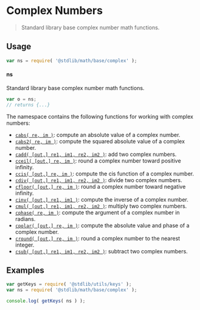 <!--

@license Apache-2.0

Copyright (c) 2018 The Stdlib Authors.

Licensed under the Apache License, Version 2.0 (the "License");
you may not use this file except in compliance with the License.
You may obtain a copy of the License at

   http://www.apache.org/licenses/LICENSE-2.0

Unless required by applicable law or agreed to in writing, software
distributed under the License is distributed on an "AS IS" BASIS,
WITHOUT WARRANTIES OR CONDITIONS OF ANY KIND, either express or implied.
See the License for the specific language governing permissions and
limitations under the License.

-->

# Complex Numbers

> Standard library base complex number math functions.

<section class="usage">

## Usage

```javascript
var ns = require( '@stdlib/math/base/complex' );
```

#### ns

Standard library base complex number math functions.

```javascript
var o = ns;
// returns {...}
```

The namespace contains the following functions for working with complex numbers:

<!-- <toc pattern="*"> -->

<div class="namespace-toc">

-   <span class="signature">[`cabs( re, im )`][@stdlib/math/base/complex/abs]</span><span class="delimiter">: </span><span class="description">compute an absolute value of a complex number.</span>
-   <span class="signature">[`cabs2( re, im )`][@stdlib/math/base/complex/abs2]</span><span class="delimiter">: </span><span class="description">compute the squared absolute value of a complex number.</span>
-   <span class="signature">[`cadd( [out,] re1, im1, re2, im2 )`][@stdlib/math/base/complex/add]</span><span class="delimiter">: </span><span class="description">add two complex numbers.</span>
-   <span class="signature">[`cceil( [out,] re, im )`][@stdlib/math/base/complex/ceil]</span><span class="delimiter">: </span><span class="description">round a complex number toward positive infinity.</span>
-   <span class="signature">[`ccis( [out,] re, im )`][@stdlib/math/base/complex/cis]</span><span class="delimiter">: </span><span class="description">compute the cis function of a complex number.</span>
-   <span class="signature">[`cdiv( [out,] re1, im1, re2, im2 )`][@stdlib/math/base/complex/divide]</span><span class="delimiter">: </span><span class="description">divide two complex numbers.</span>
-   <span class="signature">[`cfloor( [out,] re, im )`][@stdlib/math/base/complex/floor]</span><span class="delimiter">: </span><span class="description">round a complex number toward negative infinity.</span>
-   <span class="signature">[`cinv( [out,] re1, im1 )`][@stdlib/math/base/complex/inv]</span><span class="delimiter">: </span><span class="description">compute the inverse of a complex number.</span>
-   <span class="signature">[`cmul( [out,] re1, im1, re2, im2 )`][@stdlib/math/base/complex/multiply]</span><span class="delimiter">: </span><span class="description">multiply two complex numbers.</span>
-   <span class="signature">[`cphase( re, im )`][@stdlib/math/base/complex/phase]</span><span class="delimiter">: </span><span class="description">compute the argument of a complex number in radians.</span>
-   <span class="signature">[`cpolar( [out,] re, im )`][@stdlib/math/base/complex/polar]</span><span class="delimiter">: </span><span class="description">compute the absolute value and phase of a complex number.</span>
-   <span class="signature">[`cround( [out,] re, im )`][@stdlib/math/base/complex/round]</span><span class="delimiter">: </span><span class="description">round a complex number to the nearest integer.</span>
-   <span class="signature">[`csub( [out,] re1, im1, re2, im2 )`][@stdlib/math/base/complex/subtract]</span><span class="delimiter">: </span><span class="description">subtract two complex numbers.</span>

</div>

<!-- </toc> -->

</section>

<!-- /.usage -->

<section class="examples">

## Examples

<!-- TODO: better examples -->

<!-- eslint no-undef: "error" -->

```javascript
var getKeys = require( '@stdlib/utils/keys' );
var ns = require( '@stdlib/math/base/complex' );

console.log( getKeys( ns ) );
```

</section>

<!-- /.examples -->

<section class="links">

<!-- <toc-links> -->

[@stdlib/math/base/complex/abs]: https://github.com/stdlib-js/stdlib/tree/develop/lib/node_modules/%40stdlib/math/base/complex/abs

[@stdlib/math/base/complex/abs2]: https://github.com/stdlib-js/stdlib/tree/develop/lib/node_modules/%40stdlib/math/base/complex/abs2

[@stdlib/math/base/complex/add]: https://github.com/stdlib-js/stdlib/tree/develop/lib/node_modules/%40stdlib/math/base/complex/add

[@stdlib/math/base/complex/ceil]: https://github.com/stdlib-js/stdlib/tree/develop/lib/node_modules/%40stdlib/math/base/complex/ceil

[@stdlib/math/base/complex/cis]: https://github.com/stdlib-js/stdlib/tree/develop/lib/node_modules/%40stdlib/math/base/complex/cis

[@stdlib/math/base/complex/divide]: https://github.com/stdlib-js/stdlib/tree/develop/lib/node_modules/%40stdlib/math/base/complex/divide

[@stdlib/math/base/complex/floor]: https://github.com/stdlib-js/stdlib/tree/develop/lib/node_modules/%40stdlib/math/base/complex/floor

[@stdlib/math/base/complex/inv]: https://github.com/stdlib-js/stdlib/tree/develop/lib/node_modules/%40stdlib/math/base/complex/inv

[@stdlib/math/base/complex/multiply]: https://github.com/stdlib-js/stdlib/tree/develop/lib/node_modules/%40stdlib/math/base/complex/multiply

[@stdlib/math/base/complex/phase]: https://github.com/stdlib-js/stdlib/tree/develop/lib/node_modules/%40stdlib/math/base/complex/phase

[@stdlib/math/base/complex/polar]: https://github.com/stdlib-js/stdlib/tree/develop/lib/node_modules/%40stdlib/math/base/complex/polar

[@stdlib/math/base/complex/round]: https://github.com/stdlib-js/stdlib/tree/develop/lib/node_modules/%40stdlib/math/base/complex/round

[@stdlib/math/base/complex/subtract]: https://github.com/stdlib-js/stdlib/tree/develop/lib/node_modules/%40stdlib/math/base/complex/subtract

<!-- </toc-links> -->

</section>

<!-- /.links -->
